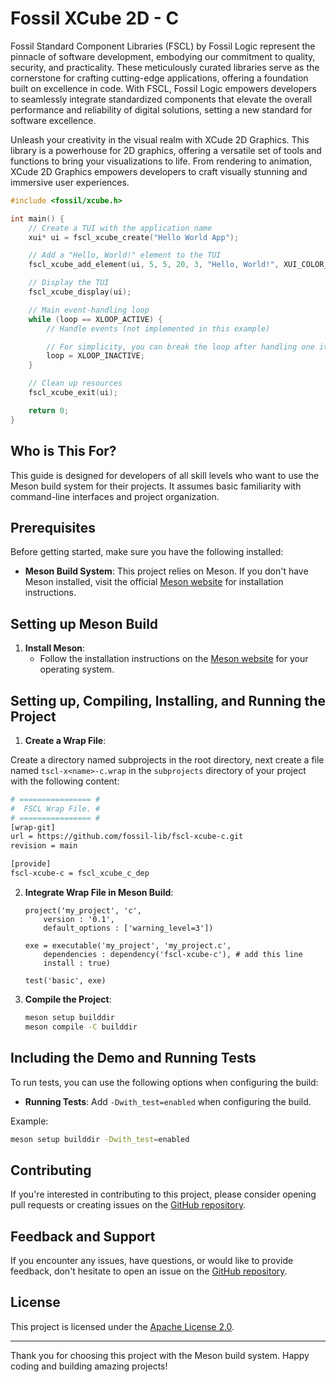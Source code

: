 # Fossil XCube 2D - **C**

Fossil Standard Component Libraries (FSCL) by Fossil Logic represent the pinnacle of software development, embodying our commitment to quality, security, and practicality. These meticulously curated libraries serve as the cornerstone for crafting cutting-edge applications, offering a foundation built on excellence in code. With FSCL, Fossil Logic empowers developers to seamlessly integrate standardized components that elevate the overall performance and reliability of digital solutions, setting a new standard for software excellence.

Unleash your creativity in the visual realm with XCude 2D Graphics. This library is a powerhouse for 2D graphics, offering a versatile set of tools and functions to bring your visualizations to life. From rendering to animation, XCude 2D Graphics empowers developers to craft visually stunning and immersive user experiences.

```c
#include <fossil/xcube.h>

int main() {
    // Create a TUI with the application name
    xui* ui = fscl_xcube_create("Hello World App");

    // Add a "Hello, World!" element to the TUI
    fscl_xcube_add_element(ui, 5, 5, 20, 3, "Hello, World!", XUI_COLOR_DEFAULT);

    // Display the TUI
    fscl_xcube_display(ui);

    // Main event-handling loop
    while (loop == XLOOP_ACTIVE) {
        // Handle events (not implemented in this example)

        // For simplicity, you can break the loop after handling one iteration
        loop = XLOOP_INACTIVE;
    }

    // Clean up resources
    fscl_xcube_exit(ui);

    return 0;
}
```

## Who is This For?

This guide is designed for developers of all skill levels who want to use the Meson build system for their projects. It assumes basic familiarity with command-line interfaces and project organization.

## Prerequisites

Before getting started, make sure you have the following installed:

- **Meson Build System**: This project relies on Meson. If you don't have Meson installed, visit the official [Meson website](https://mesonbuild.com/Getting-meson.html) for installation instructions.

## Setting up Meson Build

1. **Install Meson**:
   - Follow the installation instructions on the [Meson website](https://mesonbuild.com/Getting-meson.html) for your operating system.

## Setting up, Compiling, Installing, and Running the Project

1. **Create a Wrap File**:

Create a directory named subprojects in the root directory, next create a file named `tscl-x<name>-c.wrap` in the `subprojects` directory of your project with the following content:

   ```bash
   # ================ #
   #  FSCL Wrap File. #
   # ================ #
   [wrap-git]
   url = https://github.com/fossil-lib/fscl-xcube-c.git
   revision = main
   
   [provide]
   fscl-xcube-c = fscl_xcube_c_dep
   ```

2. **Integrate Wrap File in Meson Build**:
   ```meson
   project('my_project', 'c',
       version : '0.1',
       default_options : ['warning_level=3'])

   exe = executable('my_project', 'my_project.c',
       dependencies : dependency('fscl-xcube-c'), # add this line
       install : true)

   test('basic', exe)
   ```

3. **Compile the Project**:
   ```bash
   meson setup builddir
   meson compile -C builddir
   ```

## Including the Demo and Running Tests

To run tests, you can use the following options when configuring the build:

- **Running Tests**: Add `-Dwith_test=enabled` when configuring the build.

Example:

```bash
meson setup builddir -Dwith_test=enabled
```

## Contributing

If you're interested in contributing to this project, please consider opening pull requests or creating issues on the [GitHub repository](https://github.com/fossil-lib/fscl-xcube-c).

## Feedback and Support

If you encounter any issues, have questions, or would like to provide feedback, don't hesitate to open an issue on the [GitHub repository](https://github.com/fossil-lib/fscl-xcube-c/issues).

## License

This project is licensed under the [Apache License 2.0](LICENSE).

---

Thank you for choosing this project with the Meson build system. Happy coding and building amazing projects!
